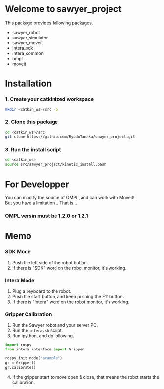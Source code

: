 # Welcome to sawyer_project
This package provides following packages.  


- sawyer_robot
- sawyer_simulator
- sawyer_moveit
- intera_sdk
- intera_common
- ompl
- moveit

# Installation
### 1. Create your catkinized workspace
```bash
mkdir <catkin_ws>/src -p
```

### 2. Clone this package
```bash
cd <catkin_ws>/src
git clone https://github.com/RyodoTanaka/sawyer_project.git
```

### 3. Run the install script
```bash
cd <catkin_ws>
source src/sawyer_project/kinetic_install.bash
```

# For Developper
You can modify the source of OMPL, and can work with Moveit!.  
But you have a limitation... That is...
### OMPL versin must be 1.2.0 or 1.2.1

# Memo
### SDK Mode
1. Push the left side of the robot button.
2. If there is "SDK" word on the robot monitor, it's working.

### Intera Mode
1. Plug a keyboard to the robot.
2. Push the start button, and keep pushing the F11 button.
3. If there is "Intera" word on the robot monitor, it's working.

### Gripper Calibration
1. Run the Sawyer robot and your server PC.
2. Run the `intera.sh` script.
3. Run ipython, and do following.
  ```python
  import rospy
  from intera_interface import Gripper
  
  rospy.init_node("example")
  gr = Gripper()
  gr.calibrate()
  ```
4. If the gripper start to move open & close, that means the robot starts the calibration.

